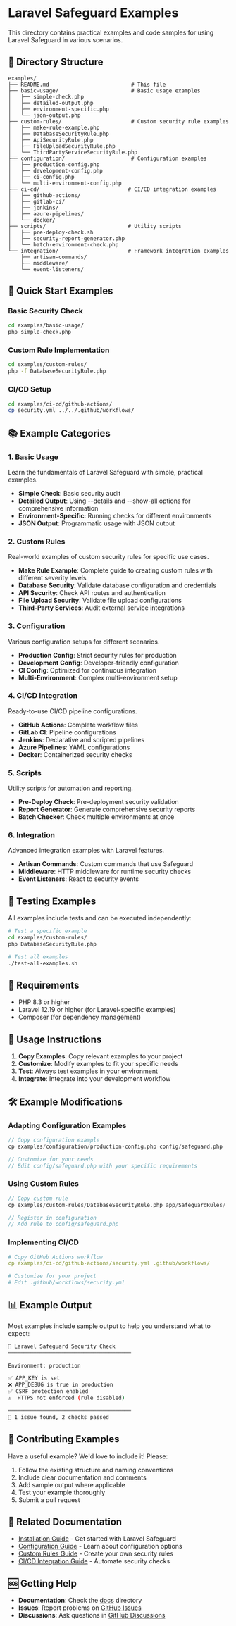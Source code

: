 # Laravel Safeguard Examples

This directory contains practical examples and code samples for using Laravel Safeguard in various scenarios.

## 📁 Directory Structure

```
examples/
├── README.md                          # This file
├── basic-usage/                       # Basic usage examples
│   ├── simple-check.php
│   ├── detailed-output.php
│   ├── environment-specific.php
│   └── json-output.php
├── custom-rules/                      # Custom security rule examples
│   ├── make-rule-example.php
│   ├── DatabaseSecurityRule.php
│   ├── ApiSecurityRule.php
│   ├── FileUploadSecurityRule.php
│   └── ThirdPartyServiceSecurityRule.php
├── configuration/                     # Configuration examples
│   ├── production-config.php
│   ├── development-config.php
│   ├── ci-config.php
│   └── multi-environment-config.php
├── ci-cd/                            # CI/CD integration examples
│   ├── github-actions/
│   ├── gitlab-ci/
│   ├── jenkins/
│   ├── azure-pipelines/
│   └── docker/
├── scripts/                          # Utility scripts
│   ├── pre-deploy-check.sh
│   ├── security-report-generator.php
│   └── batch-environment-check.php
└── integration/                      # Framework integration examples
    ├── artisan-commands/
    ├── middleware/
    └── event-listeners/
```

## 🚀 Quick Start Examples

### Basic Security Check
```bash
cd examples/basic-usage/
php simple-check.php
```

### Custom Rule Implementation
```bash
cd examples/custom-rules/
php -f DatabaseSecurityRule.php
```

### CI/CD Setup
```bash
cd examples/ci-cd/github-actions/
cp security.yml ../../.github/workflows/
```

## 📚 Example Categories

### 1. Basic Usage
Learn the fundamentals of Laravel Safeguard with simple, practical examples.

- **Simple Check**: Basic security audit
- **Detailed Output**: Using --details and --show-all options for comprehensive information
- **Environment-Specific**: Running checks for different environments
- **JSON Output**: Programmatic usage with JSON output

### 2. Custom Rules
Real-world examples of custom security rules for specific use cases.

- **Make Rule Example**: Complete guide to creating custom rules with different severity levels
- **Database Security**: Validate database configuration and credentials
- **API Security**: Check API routes and authentication
- **File Upload Security**: Validate file upload configurations
- **Third-Party Services**: Audit external service integrations

### 3. Configuration
Various configuration setups for different scenarios.

- **Production Config**: Strict security rules for production
- **Development Config**: Developer-friendly configuration
- **CI Config**: Optimized for continuous integration
- **Multi-Environment**: Complex multi-environment setup

### 4. CI/CD Integration
Ready-to-use CI/CD pipeline configurations.

- **GitHub Actions**: Complete workflow files
- **GitLab CI**: Pipeline configurations
- **Jenkins**: Declarative and scripted pipelines
- **Azure Pipelines**: YAML configurations
- **Docker**: Containerized security checks

### 5. Scripts
Utility scripts for automation and reporting.

- **Pre-Deploy Check**: Pre-deployment security validation
- **Report Generator**: Generate comprehensive security reports
- **Batch Checker**: Check multiple environments at once

### 6. Integration
Advanced integration examples with Laravel features.

- **Artisan Commands**: Custom commands that use Safeguard
- **Middleware**: HTTP middleware for runtime security checks
- **Event Listeners**: React to security events

## 🧪 Testing Examples

All examples include tests and can be executed independently:

```bash
# Test a specific example
cd examples/custom-rules/
php DatabaseSecurityRule.php

# Test all examples
./test-all-examples.sh
```

## 🔧 Requirements

- PHP 8.3 or higher
- Laravel 12.19 or higher (for Laravel-specific examples)
- Composer (for dependency management)

## 📝 Usage Instructions

1. **Copy Examples**: Copy relevant examples to your project
2. **Customize**: Modify examples to fit your specific needs
3. **Test**: Always test examples in your environment
4. **Integrate**: Integrate into your development workflow

## 🛠️ Example Modifications

### Adapting Configuration Examples

```php
// Copy configuration example
cp examples/configuration/production-config.php config/safeguard.php

// Customize for your needs
// Edit config/safeguard.php with your specific requirements
```

### Using Custom Rules

```php
// Copy custom rule
cp examples/custom-rules/DatabaseSecurityRule.php app/SafeguardRules/

// Register in configuration
// Add rule to config/safeguard.php
```

### Implementing CI/CD

```yaml
# Copy GitHub Actions workflow
cp examples/ci-cd/github-actions/security.yml .github/workflows/

# Customize for your project
# Edit .github/workflows/security.yml
```

## 📊 Example Output

Most examples include sample output to help you understand what to expect:

```bash
🔐 Laravel Safeguard Security Check
═══════════════════════════════════════

Environment: production

✅ APP_KEY is set
❌ APP_DEBUG is true in production
✅ CSRF protection enabled
⚠️  HTTPS not enforced (rule disabled)

═══════════════════════════════════════
🎯 1 issue found, 2 checks passed
```

## 🤝 Contributing Examples

Have a useful example? We'd love to include it! Please:

1. Follow the existing structure and naming conventions
2. Include clear documentation and comments
3. Add sample output where applicable
4. Test your example thoroughly
5. Submit a pull request

## 📖 Related Documentation

- [Installation Guide](../docs/installation.md) - Get started with Laravel Safeguard
- [Configuration Guide](../docs/configuration.md) - Learn about configuration options
- [Custom Rules Guide](../docs/custom-rules.md) - Create your own security rules
- [CI/CD Integration Guide](../docs/ci-cd-integration.md) - Automate security checks

## 🆘 Getting Help

- **Documentation**: Check the [docs](../docs/) directory
- **Issues**: Report problems on [GitHub Issues](https://github.com/Grazulex/laravel-safeguard/issues)
- **Discussions**: Ask questions in [GitHub Discussions](https://github.com/Grazulex/laravel-safeguard/discussions)